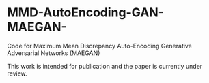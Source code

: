 # MMD-AutoEncoding-GAN-MAEGAN-
Code for Maximum Mean Discrepancy Auto-Encoding Generative Adversarial Networks (MAEGAN)

This work is intended for publication and the paper is currently under review.
